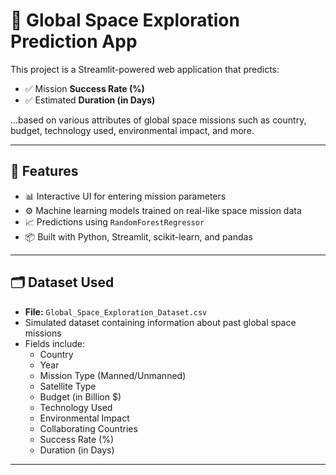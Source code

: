 # 🚀 Global Space Exploration Prediction App

This project is a Streamlit-powered web application that predicts:
- ✅ Mission **Success Rate (%)**
- ✅ Estimated **Duration (in Days)**

...based on various attributes of global space missions such as country, budget, technology used, environmental impact, and more.

---

## 🧠 Features

- 📊 Interactive UI for entering mission parameters
- ⚙️ Machine learning models trained on real-like space mission data
- 📈 Predictions using `RandomForestRegressor`
- 📦 Built with Python, Streamlit, scikit-learn, and pandas

---

## 🗂️ Dataset Used

- **File:** `Global_Space_Exploration_Dataset.csv`
- Simulated dataset containing information about past global space missions
- Fields include:
  - Country
  - Year
  - Mission Type (Manned/Unmanned)
  - Satellite Type
  - Budget (in Billion $)
  - Technology Used
  - Environmental Impact
  - Collaborating Countries
  - Success Rate (%)
  - Duration (in Days)

---
